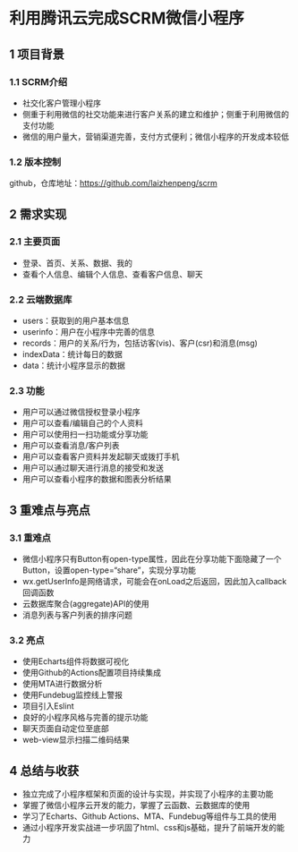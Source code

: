
# 利用腾讯云完成SCRM微信小程序
## 1 项目背景
### 1.1 SCRM介绍
* 社交化客户管理小程序
* 侧重于利用微信的社交功能来进行客户关系的建立和维护；侧重于利用微信的支付功能
* 微信的用户量大，营销渠道完善，支付方式便利；微信小程序的开发成本较低
### 1.2 版本控制
github，仓库地址：https://github.com/laizhenpeng/scrm
## 2 需求实现
### 2.1 主要页面
* 登录、首页、关系、数据、我的
* 查看个人信息、编辑个人信息、查看客户信息、聊天
### 2.2 云端数据库
* users：获取到的用户基本信息
* userinfo：用户在小程序中完善的信息
* records：用户的关系/行为，包括访客(vis)、客户(csr)和消息(msg)
* indexData：统计每日的数据
* data：统计小程序显示的数据
### 2.3 功能
* 用户可以通过微信授权登录小程序
* 用户可以查看/编辑自己的个人资料
* 用户可以使用扫一扫功能或分享功能
* 用户可以查看消息/客户列表
* 用户可以查看客户资料并发起聊天或拨打手机
* 用户可以通过聊天进行消息的接受和发送
* 用户可以查看小程序的数据和图表分析结果
## 3 重难点与亮点
### 3.1 重难点
* 微信小程序只有Button有open-type属性，因此在分享功能下面隐藏了一个Button，设置open-type=“share”，实现分享功能
* wx.getUserInfo是网络请求，可能会在onLoad之后返回，因此加入callback回调函数
* 云数据库聚合(aggregate)API的使用
* 消息列表与客户列表的排序问题
### 3.2 亮点
* 使用Echarts组件将数据可视化
* 使用Github的Actions配置项目持续集成
* 使用MTA进行数据分析
* 使用Fundebug监控线上警报
* 项目引入Eslint
* 良好的小程序风格与完善的提示功能
* 聊天页面自动定位至底部
* web-view显示扫描二维码结果
## 4 总结与收获
* 独立完成了小程序框架和页面的设计与实现，并实现了小程序的主要功能
* 掌握了微信小程序云开发的能力，掌握了云函数、云数据库的使用
* 学习了Echarts、Github Actions、MTA、Fundebug等组件与工具的使用
* 通过小程序开发实战进一步巩固了html、css和js基础，提升了前端开发的能力